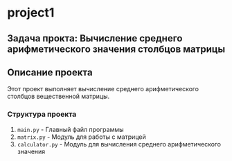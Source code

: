 # project1

## Задача прокта: Вычисление среднего арифметического значения столбцов матрицы

## Описание проекта
Этот проект выполняет вычисление среднего арифметического столбцов вещественной матрицы.

### Структура проекта
1. `main.py` - Главный файл программы
2. `matrix.py` - Модуль для работы с матрицей
3. `calculator.py` - Модуль для вычисления среднего арифметического значения

